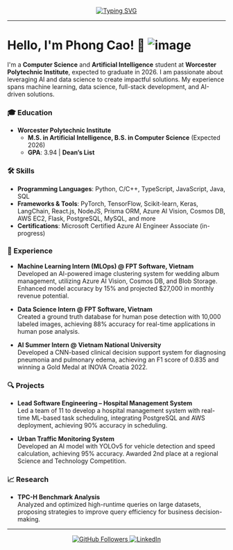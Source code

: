 <p align="center">
  <a href="https://github.com/PhongCT1105">
    <img src="https://readme-typing-svg.demolab.com/?lines=Welcome+to+my+GitHub+profile!&center=true&width=500&height=50" alt="Typing SVG">
  </a>
</p>

---

# Hello, I'm Phong Cao! 👋 ![image](https://github.com/user-attachments/assets/c8682495-846a-4de8-9890-8d15f36bab3c)


I'm a **Computer Science** and **Artificial Intelligence** student at **Worcester Polytechnic Institute**, expected to graduate in 2026. I am passionate about leveraging AI and data science to create impactful solutions. My experience spans machine learning, data science, full-stack development, and AI-driven solutions.

### 🎓 Education
- **Worcester Polytechnic Institute**  
  - **M.S. in Artificial Intelligence, B.S. in Computer Science** (Expected 2026)
  - **GPA**: 3.94 | **Dean’s List**

### 🛠 Skills
- **Programming Languages**: Python, C/C++, TypeScript, JavaScript, Java, SQL
- **Frameworks & Tools**: PyTorch, TensorFlow, Scikit-learn, Keras, LangChain, React.js, NodeJS, Prisma ORM, Azure AI Vision, Cosmos DB, AWS EC2, Flask, PostgreSQL, MySQL, and more
- **Certifications**: Microsoft Certified Azure AI Engineer Associate (in-progress)

### 💼 Experience
- **Machine Learning Intern (MLOps) @ FPT Software, Vietnam**  
  Developed an AI-powered image clustering system for wedding album management, utilizing Azure AI Vision, Cosmos DB, and Blob Storage. Enhanced model accuracy by 15% and projected $27,000 in monthly revenue potential.

- **Data Science Intern @ FPT Software, Vietnam**  
  Created a ground truth database for human pose detection with 10,000 labeled images, achieving 88% accuracy for real-time applications in human pose analysis.

- **AI Summer Intern @ Vietnam National University**  
  Developed a CNN-based clinical decision support system for diagnosing pneumonia and pulmonary edema, achieving an F1 score of 0.835 and winning a Gold Medal at INOVA Croatia 2022.

### 🔍 Projects
- **Lead Software Engineering – Hospital Management System**  
  Led a team of 11 to develop a hospital management system with real-time ML-based task scheduling, integrating PostgreSQL and AWS deployment, achieving 90% accuracy in scheduling.

- **Urban Traffic Monitoring System**  
  Developed an AI model with YOLOv5 for vehicle detection and speed calculation, achieving 95% accuracy. Awarded 2nd place at a regional Science and Technology Competition.

### 📈 Research
- **TPC-H Benchmark Analysis**  
  Analyzed and optimized high-runtime queries on large datasets, proposing strategies to improve query efficiency for business decision-making.

---

<p align="center">
  <a href="https://github.com/PhongCT1105">
    <img src="https://img.shields.io/github/followers/PhongCT1105?label=Follow&style=social" alt="GitHub Followers">
  </a>
  <a href="https://www.linkedin.com/in/phong-cao">
    <img src="https://img.shields.io/badge/-Connect-blue?style=social&logo=Linkedin" alt="LinkedIn">
  </a>
</p>
